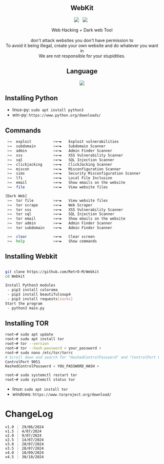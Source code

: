 <div align=center>
 
## WebKit
 <p>
 <img src="https://img.shields.io/github/stars/RetrO-M/Webkit?color=%2300FF00&style=for-the-badge"/> &nbsp;
 <img src="https://img.shields.io/github/forks/RetrO-M/Webkit?color=%239999FF&style=for-the-badge"/> &nbsp;
 
</p>
Web Hacking + Dark web Tool
 <br/><br/>
 don't attack websites you don't have permission to<br/>
 To avoid it being illegal, create your own website and do whatever you want in<br/>
 We are not responsible for your stupidities.


## Language</br>

 <img src="https://img.shields.io/badge/Python-FFDD00?style=for-the-badge&logo=python&logoColor=blue"/></br>
</div>

## Installing Python
* linux-py: `sudo apt install python3`
* win-py: `https://www.python.org/downloads/`


## Commands
```sh
 >→  exploit          >=─►   Exploit vulnerabilities
 >→  subdomain        >=─►   Subdomain Scanner
 >→  admin            >=─►   Admin Finder Scanner
 >→  xss              >=─►   XSS Vulnerability Scanner
 >→  sql              >=─►   SQL Injection Scanner
 >→  clickjacking     >=─►   ClickJacking Scanner
 >→  miscon           >=─►   Misconfiguration Scanner
 >→  sims             >=─►   Security Misconfiguration Scanner
 >→  lfi              >=─►   Local File Inclusion
 >→  email            >=─►   Show emails on the website
 >→  file             >=─►   View website files

[Dark Web]
 >→  tor file         >=─►   View website files
 >→  tor scrape       >=─►   Web Scraper
 >→  tor xss          >=─►   XSS Vulnerability Scanner
 >→  tor sql          >=─►   SQL Injection Scanner
 >→  tor email        >=─►   Show emails on the website
 >→  tor admin        >=─►   Admin Finder Scanner
 >→  tor subdomain    >=─►   Admin Finder Scanner

 >→  clear            >=─►   Clear screen
 >→  help             >=─►   Show commands
```

## Installing Webkit
```sh

git clone https://github.com/RetrO-M/Webkit
cd Webkit

Install Python3 modules 
 - pip3 install colorama
 - pip3 install beautifulsoup4
 - pip3 install requests[socks]
Start the program
 - python3 main.py
```

## Installing TOR
```sh
root~# sudo apt update
root~# sudo apt install tor
root~# tor --version
root~# tor --hash-password < your_password >
root~# sudo nano /etc/tor/torrc   
# Scroll down and search for "HashedControlPassword" and "ControlPort 9051" and remove the "#"
ControlPort 9051
HashedControlPassword < YOU_PASSWORD_HASH >

root~# sudo systemctl restart tor
root~# sudo systemctl status tor
```

* linux: `sudo apt install tor`
* windows: `https://www.torproject.org/download/`

# ChangeLog
```ssh
v1.0 ⋮ 29/06/2024
v1.5 ⋮ 4/07/2024
v2.0 ⋮ 9/07/2024
v2.5 ⋮ 14/07/2024
v3.0 ⋮ 20/07/2024
v3.5 ⋮ 28/07/2024
v4.0 ⋮ 10/09/2024
v4.5 ⋮ 30/10/2024
```

